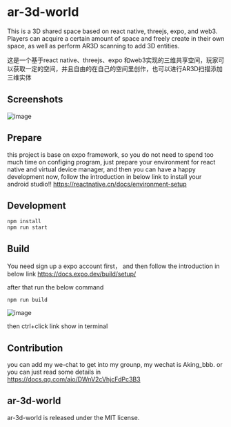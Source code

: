 # ar-3d-world

This is a 3D shared space based on react native, threejs, expo, and web3. Players can acquire a certain amount of space and freely create in their own space, as well as perform AR3D scanning to add 3D entities.

这是一个基于react native、threejs、expo 和web3实现的三维共享空间，玩家可以获取一定的空间，并且自由的在自己的空间里创作，也可以进行AR3D扫描添加三维实体

## Screenshots

![image](https://github.com/react-component/tree-select/assets/102608263/1993edf5-c4b2-4316-abf0-a31ec61df6f0)

## Prepare
this project is base on expo framework, so you do not need to spend too much time on configing program, just prepare your environment for react native and virtual device manager, and then you can have a happy development
now, follow the introduction in below link to install your android studio!!
https://reactnative.cn/docs/environment-setup
## Development

```
npm install
npm run start
```

## Build
You need sign up a expo account first， and then follow the introduction in below link
https://docs.expo.dev/build/setup/

after that run the below command
```
npm run build
```
![image](https://github.com/bbb169/ar-3d-world/assets/102608263/bb5c9c5c-2a37-4ee4-88f7-e5fe7c54ec4a)

then ctrl+click link show in terminal
## Contribution
you can add my we-chat to get into my grounp, my wechat is Aking_bbb.
or you can just read some details in https://docs.qq.com/aio/DWnV2cVhjcFdPc3B3

## ar-3d-world

ar-3d-world is released under the MIT license.
